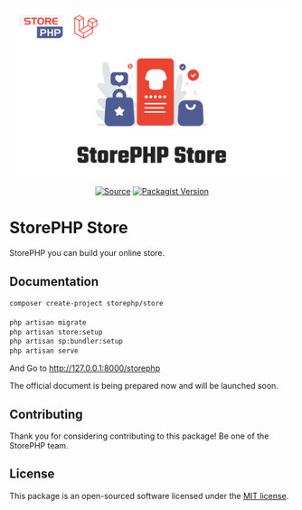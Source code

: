 <p align="center"><a href="#" target="_blank"><img src="./cover.svg"/></a></p>

<p align="center">
  <a href="https://packagist.org/packages/storephp/framework" target="_blank"><img src="https://img.shields.io/static/v1?label=Packagist&message=storephp/framework&color=blue&logo=packagist&logoColor=white" alt="Source"></a>
  <a href="https://packagist.org/packages/storephp/framework" target="_blank"><img src="https://poser.pugx.org/storephp/framework/v" alt="Packagist Version"></a>
</p>

# StorePHP Store

StorePHP you can build your online store.

## Documentation

```bash
composer create-project storephp/store

php artisan migrate
php artisan store:setup
php artisan sp:bundler:setup
php artisan serve
```

And Go to http://127.0.0.1:8000/storephp

The official document is being prepared now and will be launched soon.

## Contributing

Thank you for considering contributing to this package! Be one of the StorePHP team.

## License

This package is an open-sourced software licensed under the [MIT license](https://opensource.org/licenses/MIT).
